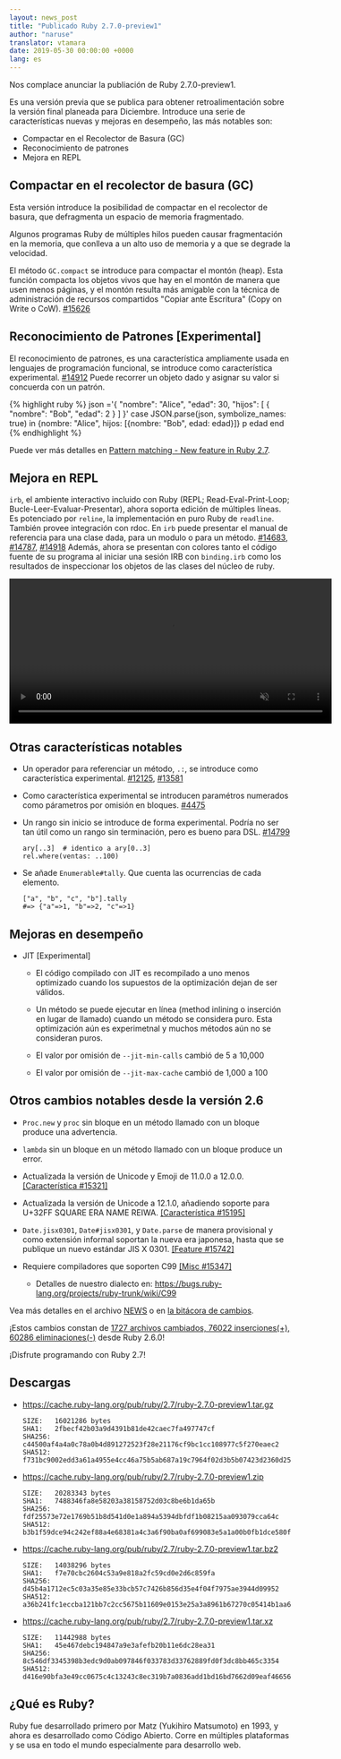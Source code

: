 ```yaml
---
layout: news_post
title: "Publicado Ruby 2.7.0-preview1"
author: "naruse"
translator: vtamara
date: 2019-05-30 00:00:00 +0000
lang: es
---
```


Nos complace anunciar la publiación de Ruby 2.7.0-preview1.

Es una versión previa que se publica para obtener retroalimentación sobre la versión final planeada para Diciembre.
Introduce una serie de características nuevas y mejoras en desempeño, las más notables son:

* Compactar en el Recolector de Basura (GC)
* Reconocimiento de patrones
* Mejora en REPL

## Compactar en el recolector de basura (GC)

Esta versión introduce la posibilidad de compactar en el recolector de basura, que defragmenta un espacio de memoria fragmentado.

Algunos programas Ruby de múltiples hilos pueden causar fragmentación en la memoria, que conlleva a un alto uso
de memoria y a que se degrade la velocidad.

El método `GC.compact` se introduce para compactar el montón (heap). Esta función compacta los objetos vivos que hay en el montón de manera que usen menos páginas, y el montón resulta más amigable con la técnica de administración de recursos compartidos "Copiar ante Escritura" (Copy on Write o CoW). [#15626](https://bugs.ruby-lang.org/issues/15626)

## Reconocimiento de Patrones [Experimental]

El reconocimiento de patrones, es una característica ampliamente usada en lenguajes de programación funcional, se introduce como característica experimental.  [#14912](https://bugs.ruby-lang.org/issues/14912)
Puede recorrer un objeto dado y asignar su valor si concuerda con un patrón.

{% highlight ruby %}
json ='{
	"nombre": "Alice",
	"edad": 30,
	"hijos": [
		{
			"nombre": "Bob",
			"edad": 2
		}
	]
}'
case JSON.parse(json, symbolize_names: true)
in {nombre: "Alice", hijos: [{nombre: "Bob", edad: edad}]}
  p edad
end
{% endhighlight %}

Puede ver más detalles en [Pattern matching - New feature in Ruby 2.7](https://speakerdeck.com/k_tsj/pattern-matching-new-feature-in-ruby-2-dot-7).

## Mejora en REPL

`irb`, el ambiente interactivo incluido con Ruby (REPL; Read-Eval-Print-Loop; Bucle-Leer-Evaluar-Presentar), ahora soporta edición
de múltiples líneas.  Es potenciado por `reline`, la implementación en puro Ruby de `readline`.
También provee integración con rdoc. En `irb` puede presentar el manual de referencia para una clase dada, para un modulo o para un método.  [#14683](https://bugs.ruby-lang.org/issues/14683), [#14787](https://bugs.ruby-lang.org/issues/14787), [#14918](https://bugs.ruby-lang.org/issues/14918)
Además, ahora se presentan con colores tanto el código fuente de su programa al iniciar una sesión IRB con `binding.irb` como los resultados de inspeccionar los objetos de las clases del núcleo de ruby.

<video autoplay="autoplay" controls="controls" muted="muted" width="576" height="259">
  <source src="https://cache.ruby-lang.org/pub/media/irb_improved_with_key_take2.mp4" type="video/mp4">
</video>

## Otras características notables

* Un operador para referenciar un método, <code>.:</code>, se introduce como característica experimental.  [#12125]( https://bugs.ruby-lang.org/issues/12125), [#13581]( https://bugs.ruby-lang.org/issues/13581)

* Como característica experimental se introducen paramétros numerados como párametros por omisión en bloques.  [#4475](https://bugs.ruby-lang.org/issues/4475)

* Un rango sin inicio se introduce de forma experimental.  Podría no ser tan útil como un rango sin terminación, pero es bueno para DSL. [#14799](https://bugs.ruby-lang.org/issues/14799)

      ary[..3]  # identico a ary[0..3]
      rel.where(ventas: ..100)

* Se añade `Enumerable#tally`.  Que cuenta las ocurrencias de cada elemento.

      ["a", "b", "c", "b"].tally
      #=> {"a"=>1, "b"=>2, "c"=>1}

## Mejoras en desempeño

* JIT [Experimental]

  * El código compilado con JIT es recompilado a uno menos optimizado cuando los supuestos de la optimización dejan de ser válidos.

  * Un método se puede ejecutar en línea (method inlining o inserción en lugar de llamado) cuando un método se considera puro.  Esta optimización aún es experimetnal y muchos métodos aún no se consideran puros.

  * El valor por omisión de `--jit-min-calls` cambió de 5 a 10,000

  * El valor por omisión de `--jit-max-cache` cambió de 1,000 a 100

## Otros cambios notables desde la versión 2.6

* `Proc.new` y `proc` sin bloque en un método llamado con un bloque produce una advertencia.

* `lambda` sin un bloque en un método llamado con un bloque produce un error.

* Actualizada la versión de Unicode y Emoji de 11.0.0 a 12.0.0.  [[Característica #15321]](https://bugs.ruby-lang.org/issues/15321)

* Actualizada la versión de Unicode a 12.1.0, añadiendo soporte para U+32FF SQUARE ERA NAME REIWA.  [[Característica #15195]](https://bugs.ruby-lang.org/issues/15195)

* `Date.jisx0301`, `Date#jisx0301`, y `Date.parse` de manera provisional y como extensión informal soportan la nueva era japonesa, hasta que se publique un nuevo estándar JIS X 0301.  [[Feature #15742]](https://bugs.ruby-lang.org/issues/15742)

* Requiere compiladores que soporten C99 [[Misc #15347]](https://bugs.ruby-lang.org/issues/15347)
  * Detalles de nuestro dialecto en: <https://bugs.ruby-lang.org/projects/ruby-trunk/wiki/C99>

Vea más detalles en el archivo [NEWS](https://github.com/ruby/ruby/blob/v2_7_0_preview1/NEWS) o en [la bitácora de cambios](https://github.com/ruby/ruby/compare/v2_6_0...v2_7_0_preview1).

¡Estos cambios constan de [1727 archivos cambiados, 76022 inserciones(+), 60286 eliminaciones(-)](https://github.com/ruby/ruby/compare/v2_6_0...v2_7_0_preview1) desde Ruby 2.6.0!

¡Disfrute programando con Ruby 2.7!

## Descargas

* <https://cache.ruby-lang.org/pub/ruby/2.7/ruby-2.7.0-preview1.tar.gz>

      SIZE:   16021286 bytes
      SHA1:   2fbecf42b03a9d4391b81de42caec7fa497747cf
      SHA256: c44500af4a4a0c78a0b4d891272523f28e21176cf9bc1cc108977c5f270eaec2
      SHA512: f731bc9002edd3a61a4955e4cc46a75b5ab687a19c7964f02d3b5b07423d2360d25d7be5df340e884ca9945e3954e68e5eb11b209b65b3a687c71a1abc24b91f
* <https://cache.ruby-lang.org/pub/ruby/2.7/ruby-2.7.0-preview1.zip>

      SIZE:   20283343 bytes
      SHA1:   7488346fa8e58203a38158752d03c8be6b1da65b
      SHA256: fdf25573e72e1769b51b8d541d0e1a894a5394dbfdf1b08215aa093079cca64c
      SHA512: b3b1f59dce94c242ef88a4e68381a4c3a6f90ba0af699083e5a1a00b0fb1dce580f057dad25571fe789ac9aa95aa6e9c071ebb330328dc822217ac9ea9fbeb3f
* <https://cache.ruby-lang.org/pub/ruby/2.7/ruby-2.7.0-preview1.tar.bz2>

      SIZE:   14038296 bytes
      SHA1:   f7e70cbc2604c53a9e818a2fc59cd0e2d6c859fa
      SHA256: d45b4a1712ec5c03a35e85e33bcb57c7426b856d35e4f04f7975ae3944d09952
      SHA512: a36b241fc1eccba121bb7c2cc5675b11609e0153e25a3a8961b67270c05414b1aa669ce5d4a5ebe4c6b2328ea2b8f8635fbba046b70de103320b3fdcb3d51248
* <https://cache.ruby-lang.org/pub/ruby/2.7/ruby-2.7.0-preview1.tar.xz>

      SIZE:   11442988 bytes
      SHA1:   45e467debc194847a9e3afefb20b11e6dc28ea31
      SHA256: 8c546df3345398b3edc9d0ab097846f033783d33762889fd0f3dc8bb465c3354
      SHA512: d416e90bfa3e49cc0675c4c13243c8ec319b7a0836add1bd16bd7662d09eaf46656d26e772ef3b097e10779896e643edd8a6e4f885147e3235257736adfdf3b5

## ¿Qué es Ruby?

Ruby fue desarrollado primero por Matz (Yukihiro Matsumoto) en 1993, y ahora es desarrollado como Código Abierto.
Corre en múltiples plataformas y se usa en todo el mundo especialmente para desarrollo web.
